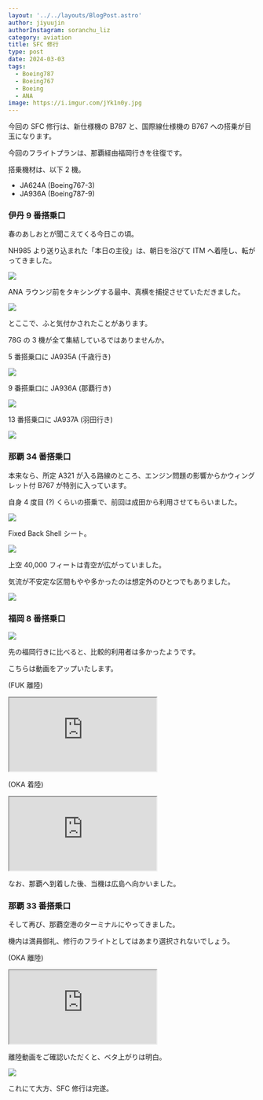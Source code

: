 ```yaml
---
layout: '../../layouts/BlogPost.astro'
author: jiyuujin
authorInstagram: soranchu_liz
category: aviation
title: SFC 修行
type: post
date: 2024-03-03
tags:
  - Boeing787
  - Boeing767
  - Boeing
  - ANA
image: https://i.imgur.com/jYk1n0y.jpg
---
```


今回の SFC 修行は、新仕様機の B787 と、国際線仕様機の B767 への搭乗が目玉になります。

今回のフライトプランは、那覇経由福岡行きを往復です。

搭乗機材は、以下 2 機。

- JA624A (Boeing767-3)
- JA936A (Boeing787-9)

### 伊丹 9 番搭乗口

春のあしおとが聞こえてくる今日この頃。

NH985 より送り込まれた「本日の主役」は、朝日を浴びて ITM へ着陸し、転がってきました。

![](/assets/img/20240303/JA936A_1.JPG)

ANA ラウンジ前をタキシングする最中、真横を捕捉させていただきました。

![](/assets/img/20240303/JA936A_2.JPG)

とここで、ふと気付かされたことがあります。

78G の 3 機が全て集結しているではありませんか。

5 番搭乗口に JA935A (千歳行き)

![](/assets/img/20240303/JA935A.JPG)

9 番搭乗口に JA936A (那覇行き)

![](/assets/img/20240303/JA936A_3.JPG)

13 番搭乗口に JA937A (羽田行き)

![](/assets/img/20240303/JA937A.JPG)

### 那覇 34 番搭乗口

本来なら、所定 A321 が入る路線のところ、エンジン問題の影響からかウィングレット付 B767 が特別に入っています。

自身 4 度目 (?) くらいの搭乗で、前回は成田から利用させてもらいました。

![](/assets/img/20240303/JA624A_1.JPG)

Fixed Back Shell シート。

![](/assets/img/20240303/JA624A_2.JPG)

上空 40,000 フィートは青空が広がっていました。

気流が不安定な区間もやや多かったのは想定外のひとつでもありました。

![](/assets/img/20240303/JA624A_3.JPG)

### 福岡 8 番搭乗口

![](/assets/img/20240303/JA624A_4.JPG)

先の福岡行きに比べると、比較的利用者は多かったようです。

こちらは動画をアップいたします。

(FUK 離陸)

<div class="wrapper">
  <div class="container">
    <iframe src="https://www.youtube.com/embed/5cYR3RbFwsU" class="player" title="Boeing767 音" loading="lazy"></iframe>
  </div>
</div>

(OKA 着陸)

<div class="wrapper">
  <div class="container">
    <iframe src="https://www.youtube.com/embed/smQc50jiS-U" class="player" title="Boeing767 音" loading="lazy"></iframe>
  </div>
</div>

なお、那覇へ到着した後、当機は広島へ向かいました。

### 那覇 33 番搭乗口

そして再び、那覇空港のターミナルにやってきました。

機内は満員御礼、修行のフライトとしてはあまり選択されないでしょう。

(OKA 離陸)

<div class="wrapper">
  <div class="container">
    <iframe src="https://www.youtube.com/embed/fgvRLv1dVeM" class="player" title="Boeing787 音" loading="lazy"></iframe>
  </div>
</div>

離陸動画をご確認いただくと、ベタ上がりは明白。

![](/assets/img/20240303/JA936A_4.JPG)

これにて大方、SFC 修行は完遂。

